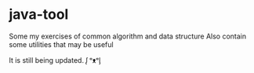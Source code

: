 # java-tool
Some my exercises of common algorithm and data structure
Also contain some utilities that may be useful

It is still being updated. ᶘ ᵒᴥᵒᶅ
